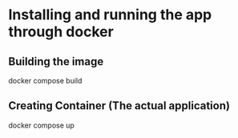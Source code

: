 # Installing and running the app through docker

## Building the image
docker compose build
## Creating Container (The actual application)
docker compose up
